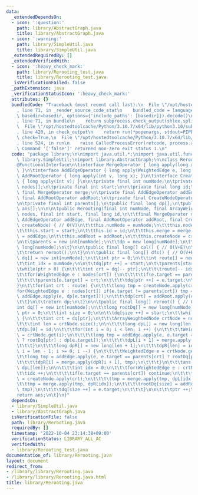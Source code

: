 ```yaml
---
data:
  _extendedDependsOn:
  - icon: ':question:'
    path: library/AbstractGraph.java
    title: library/AbstractGraph.java
  - icon: ':warning:'
    path: library/SimpleUtil.java
    title: library/SimpleUtil.java
  _extendedRequiredBy: []
  _extendedVerifiedWith:
  - icon: ':heavy_check_mark:'
    path: library/Rerooting_test.java
    title: library/Rerooting_test.java
  _isVerificationFailed: false
  _pathExtension: java
  _verificationStatusIcon: ':heavy_check_mark:'
  attributes: {}
  bundledCode: "Traceback (most recent call last):\n  File \"/opt/hostedtoolcache/Python/3.10.7/x64/lib/python3.10/site-packages/onlinejudge_verify/documentation/build.py\"\
    , line 71, in _render_source_code_stat\n    bundled_code = language.bundle(stat.path,\
    \ basedir=basedir, options={'include_paths': [basedir]}).decode()\n  File \"/opt/hostedtoolcache/Python/3.10.7/x64/lib/python3.10/site-packages/onlinejudge_verify/languages/user_defined.py\"\
    , line 71, in bundle\n    return subprocess.check_output(shlex.split(command))\n\
    \  File \"/opt/hostedtoolcache/Python/3.10.7/x64/lib/python3.10/subprocess.py\"\
    , line 420, in check_output\n    return run(*popenargs, stdout=PIPE, timeout=timeout,\
    \ check=True,\n  File \"/opt/hostedtoolcache/Python/3.10.7/x64/lib/python3.10/subprocess.py\"\
    , line 524, in run\n    raise CalledProcessError(retcode, process.args,\nsubprocess.CalledProcessError:\
    \ Command '['false']' returned non-zero exit status 1.\n"
  code: "package library;\n\nimport java.util.*;\nimport java.util.function.*;\nimport\
    \ library.SimpleUtil;\nimport library.AbstractGraph;\n\nclass Rerooting {\n\t\
    @FunctionalInterface\n\tinterface MergeOperator { long apply(long x1, long x2);\
    \ }\n\tinterface AddEdgeOperator { long apply(WeightedEdge e, long x); }\n\tinterface\
    \ AddRootOperator { long apply(int v, long x); }\n\tinterface CreateNodeOperator\
    \ { long apply(int v); }\n\n\tprivate final int numNode;\n\tprivate final ArrayWeightedNode\
    \ nodes[];\n\tprivate final int start;\n\n\tprivate final long id;\n\tprivate\
    \ final MergeOperator merge;\n\tprivate final AddEdgeOperator addEdge;\n\tprivate\
    \ final AddRootOperator addRoot;\n\tprivate final CreateNodeOperator createNode;\n\
    \n\tprivate final int parents[];\n\tpublic final long dp[];\n\tpublic final long\
    \ ans[];\n\n\n\tpublic Rerooting(final int numNode, final ArrayWeightedNode[]\
    \ nodes, final int start, final long id,\n\t\tfinal MergeOperator merge, final\
    \ AddEdgeOperator addEdge, final AddRootOperator addRoot, final CreateNodeOperator\
    \ createNode) { // O(V)\n\t\tthis.numNode = numNode;\n\t\tthis.nodes = nodes;\n\
    \t\tthis.start = start;\n\t\tthis.id = id;\n\t\tthis.merge = merge;\n\t\tthis.addEdge\
    \ = addEdge;\n\t\tthis.addRoot = addRoot;\n\t\tthis.createNode = createNode;\n\
    \n\t\tparents = new int[numNode];\n\t\tdp = new long[numNode];\n\t\tans = new\
    \ long[numNode];\n\t}\n\n\tpublic final long[] cal() { // O(V+E)\n\t\tdfs();\n\
    \t\treturn reroot();\n\t}\n\n\tpublic final long[] dfs() { // O(V+E)\n\t\tint\
    \ dq[] = new int[numNode];\n\t\tint ptr = 0;\n\t\tint route[] = new int[numNode];\n\
    \t\tint idx = numNode;\n\n\t\tdq[ptr ++] = start;\n\t\tparents[start] = -1;\n\t\
    \twhile(ptr > 0) {\n\t\t\tint crt = dq[-- ptr];\n\t\t\troute[-- idx] = crt;\n\t\
    \t\tfor(WeightedEdge e : nodes[crt]) {\n\t\t\t\tif(e.target == parents[crt]) continue;\n\
    \t\t\t\tparents[e.target] = crt;\n\t\t\t\tdq[ptr ++] = e.target;\n\t\t\t}\n\t\t\
    }\n\t\tfor(int crt : route) {\n\t\t\tlong tmp = createNode.apply(crt);\n\t\t\t\
    for(WeightedEdge e : nodes[crt]) if(e.target != parents[crt]) tmp = merge.apply(tmp,\
    \ addEdge.apply(e, dp[e.target]));\n\t\t\tdp[crt] = addRoot.apply(crt, tmp);\n\
    \t\t}\n\t\treturn dp;\n\t}\n\n\tpublic final long[] reroot() { // O(V+E)\n\t\t\
    int dq[] = new int[numNode];\n\t\tlong rootDq[] = new long[numNode];\n\t\tint\
    \ ptr = 0;\n\t\tint size = 0;\n\n\t\tdq[size ++] = start;\n\t\twhile(ptr < size)\
    \ {\n\t\t\tint crt = dq[ptr];\n\t\t\tArrayWeightedNode crtNode = nodes[crt];\n\
    \t\t\tint len = crtNode.size();\n\n\t\t\tlong dpL[] = new long[len + 1];\n\t\t\
    \tdpL[0] = id;\n\t\t\tfor(int i = 0; i < len; i ++) {\n\t\t\t\tWeightedEdge e\
    \ = crtNode.get(i);\n\t\t\t\tlong tmp = addEdge.apply(e, e.target == parents[crt]\
    \ ? rootDq[ptr] : dp[e.target]);\n\t\t\t\tdpL[i + 1] = merge.apply(dpL[i], tmp);\n\
    \t\t\t}\n\t\t\tlong dpR[] = new long[len + 1];\n\t\t\tdpR[len] = id;\n\t\t\tfor(int\
    \ i = len - 1; i >= 0; i --) {\n\t\t\t\tWeightedEdge e = crtNode.get(i);\n\t\t\
    \t\tlong tmp = addEdge.apply(e, e.target == parents[crt] ? rootDq[ptr] : dp[e.target]);\n\
    \t\t\t\tdpR[i] = merge.apply(dpR[i + 1], tmp);\n\t\t\t}\n\t\t\tans[crt] = addRoot.apply(crt,\
    \ dpL[len]);\n\n\t\t\tint idx = 0;\n\t\t\tfor(WeightedEdge e : crtNode) {\n\t\t\
    \t\tidx ++;\n\t\t\t\tif(e.target == parents[crt]) continue;\n\t\t\t\tlong tmp\
    \ = createNode.apply(crt);\n\t\t\t\ttmp = merge.apply(tmp, dpL[idx - 1]);\n\t\t\
    \t\ttmp = merge.apply(tmp, dpR[idx]);\n\t\t\t\trootDq[size] = addRoot.apply(crt,\
    \ tmp);\n\t\t\t\tdq[size ++] = e.target;\n\t\t\t}\n\n\t\t\tptr ++;\n\t\t}\n\t\t\
    return ans;\n\t}\n}"
  dependsOn:
  - library/SimpleUtil.java
  - library/AbstractGraph.java
  isVerificationFile: false
  path: library/Rerooting.java
  requiredBy: []
  timestamp: '2022-10-04 23:14:38+09:00'
  verificationStatus: LIBRARY_ALL_AC
  verifiedWith:
  - library/Rerooting_test.java
documentation_of: library/Rerooting.java
layout: document
redirect_from:
- /library/library/Rerooting.java
- /library/library/Rerooting.java.html
title: library/Rerooting.java
---
```

